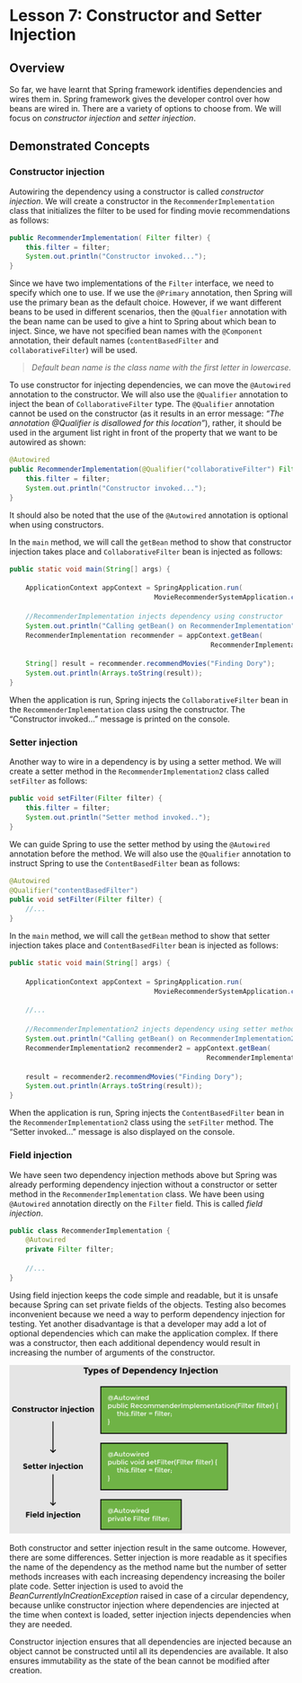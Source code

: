 # Lesson 7: Constructor and Setter Injection

## Overview

So far, we have learnt that Spring framework identifies dependencies and wires them in. Spring framework gives the developer control over how beans are wired in. There are a variety of options to choose from. We will focus on _constructor injection_ and _setter injection_.

## Demonstrated Concepts

### Constructor injection

Autowiring the dependency using a constructor is called _constructor injection_. We will create a constructor in the `RecommenderImplementation` class that initializes the filter to be used for finding movie recommendations as follows:

```java
public RecommenderImplementation( Filter filter) {
    this.filter = filter;
    System.out.println("Constructor invoked...");
}
```

Since we have two implementations of the `Filter` interface, we need to specify which one to use. If we use the `@Primary` annotation, then Spring will use the primary bean as the default choice. However, if we want different beans to be used in different scenarios, then the `@Qualfier` annotation with the bean name can be used to give a hint to Spring about which bean to inject. Since, we have not specified bean names with the `@Component` annotation, their default names (`contentBasedFilter` and `collaborativeFilter`) will be used.

> _Default bean name is the class name with the first letter in lowercase._

To use constructor for injecting dependencies, we can move the `@Autowired` annotation to the constructor. We will also use the `@Qualifier` annotation to inject the bean of `CollaborativeFilter` type. The `@Qualifier` annotation cannot be used on the constructor (as it results in an error message: _“The annotation @Qualifier is disallowed for this location”_), rather, it should be used in the argument list right in front of the property that we want to be autowired as shown:

```java
@Autowired
public RecommenderImplementation(@Qualifier("collaborativeFilter") Filter filter) {
    this.filter = filter;
    System.out.println("Constructor invoked...");
}
```

It should also be noted that the use of the `@Autowired` annotation is optional when using constructors.

In the `main` method, we will call the `getBean` method to show that constructor injection takes place and `CollaborativeFilter` bean is injected as follows:

```java
public static void main(String[] args) {
    
    ApplicationContext appContext = SpringApplication.run(
                                    MovieRecommenderSystemApplication.class, args);

    //RecommenderImplementation injects dependency using constructor
    System.out.println("Calling getBean() on RecommenderImplementation");
    RecommenderImplementation recommender = appContext.getBean(
                                                  RecommenderImplementation.class); 

    String[] result = recommender.recommendMovies("Finding Dory");
    System.out.println(Arrays.toString(result));
}
```

When the application is run, Spring injects the `CollaborativeFilter` bean in the `RecommenderImplementation` class using the constructor. The “Constructor invoked…” message is printed on the console.

### Setter injection

Another way to wire in a dependency is by using a setter method. We will create a setter method in the `RecommenderImplementation2` class called `setFilter` as follows:

```java
public void setFilter(Filter filter) {
    this.filter = filter;
    System.out.println("Setter method invoked..");
}
```

We can guide Spring to use the setter method by using the `@Autowired` annotation before the method. We will also use the `@Qualifier` annotation to instruct Spring to use the `ContentBasedFilter` bean as follows:

```java
@Autowired
@Qualifier("contentBasedFilter")
public void setFilter(Filter filter) {
    //...
}
```

In the `main` method, we will call the `getBean` method to show that setter injection takes place and `ContentBasedFilter` bean is injected as follows:

```java
public static void main(String[] args) {
    
    ApplicationContext appContext = SpringApplication.run(
                                    MovieRecommenderSystemApplication.class, args);

    //...
  
    //RecommenderImplementation2 injects dependency using setter method
    System.out.println("Calling getBean() on RecommenderImplementation2");
    RecommenderImplementation2 recommender2 = appContext.getBean(
                                                 RecommenderImplementation2.class); 

    result = recommender2.recommendMovies("Finding Dory");
    System.out.println(Arrays.toString(result));
}
```

When the application is run, Spring injects the `ContentBasedFilter` bean in the `RecommenderImplementation2` class using the `setFilter` method. The “Setter invoked…” message is also displayed on the console.

### Field injection

We have seen two dependency injection methods above but Spring was already performing dependency injection without a constructor or setter method in the `RecommenderImplementation` class. We have been using `@Autowired` annotation directly on the `Filter` field. This is called _field injection_.

```java
public class RecommenderImplementation {
    @Autowired
    private Filter filter;
    
    //...    
}
```

Using field injection keeps the code simple and readable, but it is unsafe because Spring can set private fields of the objects. Testing also becomes inconvenient because we need a way to perform dependency injection for testing. Yet another disadvantage is that a developer may add a lot of optional dependencies which can make the application complex. If there was a constructor, then each additional dependency would result in increasing the number of arguments of the constructor.

<img src="./images/img1.png" width="500">

Both constructor and setter injection result in the same outcome. However, there are some differences. Setter injection is more readable as it specifies the name of the dependency as the method name but the number of setter methods increases with each increasing dependency increasing the boiler plate code. Setter injection is used to avoid the _BeanCurrentlyInCreationException_ raised in case of a circular dependency, because unlike constructor injection where dependencies are injected at the time when context is loaded, setter injection injects dependencies when they are needed.

Constructor injection ensures that all dependencies are injected because an object cannot be constructed until all its dependencies are available. It also ensures immutability as the state of the bean cannot be modified after creation.